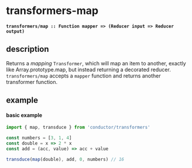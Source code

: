 # transformers-map

**`transformers/map :: Function mapper => (Reducer input => Reducer output)`**

## description

Returns a _mapping_ `Transformer`, which will map an item to another, exactly like Array.prototype.map, but instead returning a decorated reducer. `transformers/map` accepts a `mapper` function and returns another transformer function.

## example

#### basic example

```javascript
import { map, transduce } from 'conductor/transformers'

const numbers = [3, 1, 4]
const double = x => 2 * x
const add = (acc, value) => acc + value

transduce(map(double), add, 0, numbers) // 16
```


